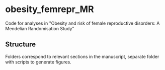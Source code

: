 # obesity_femrepr_MR
Code for analyses in "Obesity and risk of female reproductive disorders:  A Mendelian Randomisation Study"

## Structure
Folders correspond to relevant sections in the manuscript, separate folder with scripts to generate figures. 
